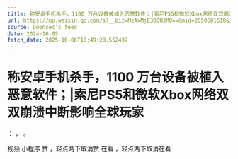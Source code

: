 ```yaml
---
title: 称安卓手机杀手，1100 万台设备被植入恶意软件；|索尼PS5和微软Xbox网络双双崩溃中断影响全球玩家
url: https://mp.weixin.qq.com/s?__biz=MzAxMjE3ODU3MQ==&mid=2650601518&idx=1&sn=003a050ba4df00fd09d773119d65b75a
source: Doonsec's feed
date: 2024-10-05
fetch_date: 2025-10-06T18:49:28.552437
---
```


# 称安卓手机杀手，1100 万台设备被植入恶意软件；|索尼PS5和微软Xbox网络双双崩溃中断影响全球玩家

：
，
。

视频
小程序
赞
，轻点两下取消赞
在看
，轻点两下取消在看